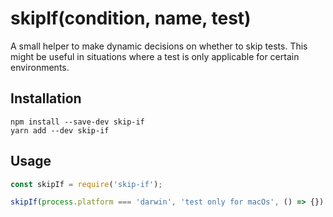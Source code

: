 # skipIf(condition, name, test)

A small helper to make dynamic decisions on whether to skip tests. This might be useful
in situations where a test is only applicable for certain environments.

## Installation

```
npm install --save-dev skip-if
yarn add --dev skip-if
```

## Usage

```js
const skipIf = require('skip-if');

skipIf(process.platform === 'darwin', 'test only for macOs', () => {})
```
